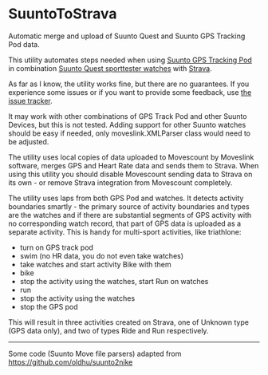 # SuuntoToStrava

Automatic merge and upload of Suunto Quest and Suunto GPS Tracking Pod data.

This utility automates steps needed when using [Suunto GPS Tracking Pod][SuuntoGPS]
in combination [Suunto Quest sporttester watches][SuuntoQuest] with [Strava][Strava].

As far as I know, the utility works fine, but there are no guarantees. If you experience some issues or if you want to
provide some feedback, use [the issue tracker][issues].

It may work with other combinations of GPS Track Pod and other Suunto Devices, but this is not tested.
Adding support for other Suunto watches should be easy if needed, only moveslink.XMLParser class would need to be adjusted.

The utility uses local copies of data uploaded to Movescount by Moveslink software, merges GPS and Heart Rate data
and sends them to Strava. When using this utility you should disable Movescount sending data to Strava on its own -
or remove Strava integration from Movescount completely.

The utility uses laps from both GPS Pod and watches. It detects activity boundaries smartly - the primary source of
activity boundaries and types are the watches and if there are substantial segments of GPS activity with no corresponding
watch record, that part of GPS data is uploaded as a separate activity. This is handy for multi-sport activities, like
triathlone:

- turn on GPS track pod
- swim (no HR data, you do not even take watches)
- take watches and start activity Bike with them
- bike
- stop the activity using the watches, start Run on watches
- run
- stop the activity using the watches
- stop the GPS pod

This will result in three activities created on Strava, one of Unknown type (GPS data only), and two of types Ride and Run
respectively.

----------------------

Some code (Suunto Move file parsers) adapted from https://github.com/oldhu/suunto2nike

[SuuntoGPS]: http://www.suunto.com/Products/PODs/Suunto-GPS-Track-POD/
[SuuntoQuest]: http://www.suunto.com/sports-watch-collections/Suunto-Quest-Collection/
[Strava]: https://www.strava.com
[issues]: ../../issues
